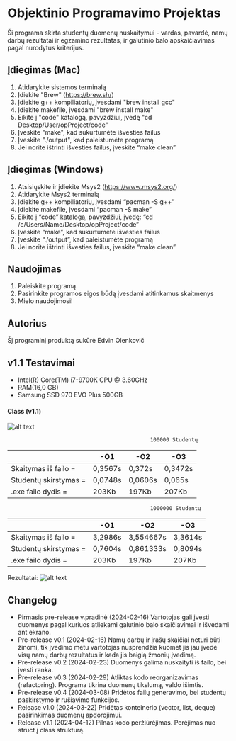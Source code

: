 
# Objektinio Programavimo Projektas
Ši programa skirta studentų duomenų nuskaitymui - vardas, pavardė, namų darbų rezultatai ir egzamino rezultatas, ir galutinio balo apskaičiavimas pagal nurodytus kriterijus.

## Įdiegimas (Mac)
1. Atidarykite sistemos terminalą
2. Įdiekite "Brew" (https://brew.sh/)
3. Įdiekite g++ kompiliatorių, įvesdami "brew install gcc"
4. Įdiekite makefile, įvesdami "brew install make"
5. Eikite į "code" katalogą, pavyzdžiui, įvedę "cd Desktop/User/opProject/code"
6. Įveskite "make", kad sukurtumėte išvesties failus
7. Įveskite "./output", kad paleistumėte programą
8. Jei norite ištrinti išvesties failus, įveskite “make clean”
## Įdiegimas (Windows)
1. Atsisiųskite ir įdiekite Msys2 (https://www.msys2.org/)
2. Atidarykite Msys2 terminalą
3. Įdiekite g++ kompiliatorių, įvesdami “pacman -S g++”
4. Įdiekite makefile, įvesdami “pacman -S make”
5. Eikite į “code” katalogą, pavyzdžiui, įvedę: “cd /c/Users/Name/Desktop/opProject/code”
6. Įveskite “make”, kad sukurtumėte išvesties failus
7. Įveskite “./output”, kad paleistumėte programą
8. Jei norite ištrinti išvesties failus, įveskite “make clean”
## Naudojimas
1. Paleiskite programą.
2. Pasirinkite programos eigos būdą įvesdami atitinkamus skaitmenys
3. Mielo naudojimosi!
## Autorius
Šį programinį produktą sukūrė Edvin Olenkovič
## v1.1 Testavimai
- Intel(R) Core(TM) i7-9700K CPU @ 3.60GHz
- RAM(16,0 GB)
- Samsung SSD 970 EVO Plus 500GB

#### Class (v1.1)
![alt text](https://github.com/olnkv/opProjectNew/blob/v1.1/photos/v1.1/sc1.png)

                                                 100000 Studentų

|                       | -O1                           | -O2                           | -O3                           |
|-----------------------|-------------------------------|-------------------------------|-------------------------------|
| Skaitymas iš failo =  | 0,3567s                       | 0,372s                        | 0,3472s                       |
| Studentų skirstymas = | 0,0748s                       | 0,0606s                       | 0,065s                        |
| .exe failo dydis =    | 203Kb                         | 197Kb                         | 207Kb                         |

                                                 1000000 Studentų

|                       | -O1                           | -O2                           | -O3                           |
|-----------------------|-------------------------------|-------------------------------|-------------------------------|
| Skaitymas iš failo =  | 3,2986s                       | 3,554667s                     | 3,3614s                       |
| Studentų skirstymas = | 0,7604s                       | 0,861333s                     | 0,8094s                       |
| .exe failo dydis =    | 203Kb                         | 197Kb                         | 207Kb                         |


Rezultatai:
![alt text](https://github.com/olnkv/opProjectNew/blob/v1.1/photos/v1.0/sc6.png)
## Changelog
- Pirmasis pre-release v.pradinė (2024-02-16)
Vartotojas gali įvesti duomenys pagal kuriuos atliekami galutinio balo skaičiavimai ir išvedami ant ekrano.
- Pre-release v0.1 (2024-02-16)
Namų darbų ir įrašų skaičiai neturi būti žinomi, tik įvedimo metu vartotojas nusprendžia kuomet jis jau įvedė visų namų darbų rezultatus ir kada jis baigią žmonių įvedimą.
- Pre-release v0.2 (2024-02-23)
Duomenys galima nuskaityti iš failo, bei įvesti ranka.
- Pre-release v0.3 (2024-02-29)
Atliktas kodo reorganizavimas (refactoring). Programa tikrina duomenų tikslumą, valdo išimtis.
- Pre-release v0.4 (2024-03-08)
Pridėtos failų generavimo, bei studentų paskirstymo ir rušiavimo funkcijos.
- Release v1.0 (2024-03-22)
Pridėtas konteinerio (vector, list, deque) pasirinkimas duomenų apdorojimui.
- Release v1.1 (2024-04-12)
Pilnas kodo peržiūrėjimas. Perėjimas nuo struct į class strukturą.
